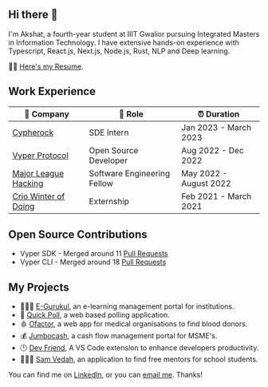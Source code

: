 ## Hi there 👋

<!--
**aidenszeto/aidenszeto** is a ✨ _special_ ✨ repository because its `README.md` (this file) appears on your GitHub profile.

Here are some ideas to get you started:

- 🔭 I’m currently working on ...
- 🌱 I’m currently learning ...
- 👯 I’m looking to collaborate on ...
- 🤔 I’m looking for help with ...
- 💬 Ask me about ...
- 📫 How to reach me: ...
- 😄 Pronouns: ...
- ⚡ Fun fact: ...
-->

I'm Akshat, a fourth-year student at IIIT Gwalior pursuing Integrated Masters in Information Technology. I have extensive hands-on experience with Typescript, React.js, Next.js, Node.js, Rust, NLP and Deep learning. 

👨‍🎓  [Here's my Resume]().

## Work Experience

| 🏢 Company | 💼 Role | ⏰ Duration |
| --- | --- | --- |
| [Cypherock](https://www.cypherock.com) | SDE Intern | Jan 2023 - March 2023 |
| [Vyper Protocol](https://www.vyperprotocol.io/) | Open Source Developer | Aug 2022 - Dec 2022 |
| [Major League Hacking](https://fellowship.mlh.io/) | Software Engineering Fellow | May 2022 - August 2022 |
| [Crio Winter of Doing](https://www.crio.do/crio-winter-of-doing/) | Externship | Feb 2021 - March 2021 |

## Open Source Contributions
- Vyper SDK - Merged around 11 [Pull Requests](https://github.com/vyper-protocol/vyper-core/pulls?q=is%3Apr+is%3Aclosed+author%3Aiamakshat01)
- Vyper CLI - Merged around 18 [Pull Requests](https://github.com/vyper-protocol/vyper-cli/pulls?q=is%3Apr+author%3Aiamakshat01+)

## My Projects
- 👩🏻‍🏫 [E-Gurukul](https://e-gurukul.netlify.app/), an e-learning management portal for institutions.
- 🧿 [Quick Poll](https://quickpoll-one.vercel.app/), a web based polling application.
- 🩸 [Ofactor](https://ofactor.netlify.app/), a web app for medical organisations to find blood donors.
- 💰 [Jumbocash](https://jumbocash.netlify.app/), a cash flow management portal for MSME's. 
- 🕛 [Dev Friend](https://marketplace.visualstudio.com/items?itemName=DevFriend.dev-friend), A VS Code extension to enhance developers productivity.
- 👩🏻‍🏫 [Sam Vedah](https://samvedah.netlify.app/), an application to find free mentors for school students.

You can find me on [LinkedIn](https://www.linkedin.com/in/mangal-akshat/), or you can [email me](mailto:akshatmangaliiitg@gmail.com). Thanks! 
